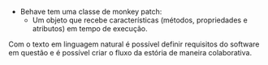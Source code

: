 - Behave tem uma classe de monkey patch:
    - Um objeto que recebe características (métodos, propriedades e atributos) em tempo de execução.
    

Com o texto em linguagem natural é possível definir requisitos do software em questão e é possível criar o fluxo da estória de maneira colaborativa.